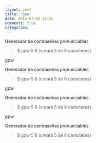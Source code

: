 ```yaml
---
layout: post
title: "gpw"
date: 2014-04-03 14:51
comments: true
categories: 
---
```

Generador de contraseñas pronunciables

>$ gpw 5 8  (creará 5 de 8 caracteres)

gpw

Generador de contraseñas pronunciables

>$ gpw 5 8  (creará 5 de 8 caracteres)

gpw

Generador de contraseñas pronunciables

>$ gpw 5 8  (creará 5 de 8 caracteres)

gpw

Generador de contraseñas pronunciables

>$ gpw 5 8  (creará 5 de 8 caracteres)

